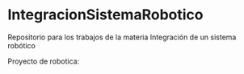 # IntegracionSistemaRobotico
Repositorio para los trabajos de la materia Integración de un sistema robótico

Proyecto de robotica:

